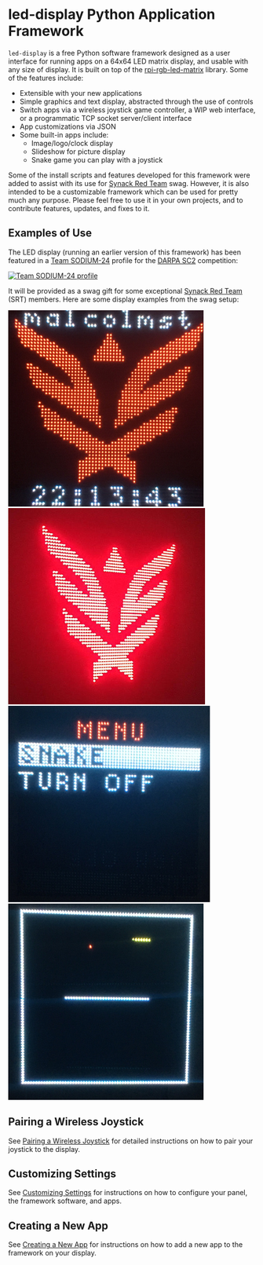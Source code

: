 # led-display Python Application Framework

`led-display` is a free Python software framework designed as a user interface for running apps on a 64x64 LED matrix display, and usable with any size of display. It is built on top of the [rpi-rgb-led-matrix](https://github.com/hzeller/rpi-rgb-led-matrix) library. Some of the features include:

- Extensible with your new applications
- Simple graphics and text display, abstracted through the use of controls
- Switch apps via a wireless joystick game controller, a WIP web interface, or a programmatic TCP socket server/client interface
- App customizations via JSON
- Some built-in apps include:
   - Image/logo/clock display
   - Slideshow for picture display
   - Snake game you can play with a joystick

Some of the install scripts and features developed for this framework were added to assist with its use for [Synack Red Team](https://www.synack.com/red-team) swag. However, it is also intended to be a customizable framework which can be used for pretty much any purpose. Please feel free to use it in your own projects, and to contribute features, updates, and fixes to it.

## Examples of Use

The LED display (running an earlier version of this framework) has been featured in a [Team SODIUM-24](https://www.sodium24.com/sc2.html) profile for the [DARPA SC2](https://archive.darpa.mil/sc2/) competition:

[![Team SODIUM-24 profile](https://img.youtube.com/vi/PUPOOtkAFzo/0.jpg)](https://www.youtube.com/watch?v=PUPOOtkAFzo)

It will be provided as a swag gift for some exceptional [Synack Red Team](https://www.synack.com/red-team) (SRT) members. Here are some display examples from the swag setup:

![Synack Personalized Clock](docs/swag1.jpg)
![Synack Red Team Logo](docs/swag4.jpg)
![Menu](docs/swag2.jpg)
![Snake Game](docs/swag3.jpg)

## Pairing a Wireless Joystick

See [Pairing a Wireless Joystick](docs/pairing_wireless_joystick.md) for detailed instructions on how to pair your joystick to the display.

## Customizing Settings

See [Customizing Settings](docs/customizing_settings.md) for instructions on how to configure your panel, the framework software, and apps.

## Creating a New App

See [Creating a New App](docs/creating_new_app.md) for instructions on how to add a new app to the framework on your display.
